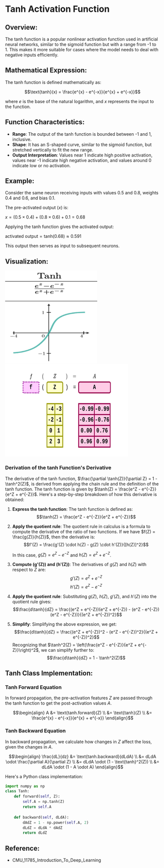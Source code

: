 # Tanh Activation Function

## Overview:
The tanh function is a popular nonlinear activation function used in artificial neural networks, similar to the sigmoid function but with a range from -1 to 1. This makes it more suitable for cases where the model needs to deal with negative inputs efficiently.

## Mathematical Expression:
The tanh function is defined mathematically as:

$$\text{tanh}(x) = \frac{e^{x} - e^{-x}}{e^{x} + e^{-x}}$$

where $e$ is the base of the natural logarithm, and $x$ represents the input to the function.

## Function Characteristics:
- **Range**: The output of the tanh function is bounded between -1 and 1, inclusive.
- **Shape**: It has an S-shaped curve, similar to the sigmoid function, but stretched vertically to fit the new range.
- **Output Interpretation**: Values near 1 indicate high positive activation, values near -1 indicate high negative activation, and values around 0 indicate low or no activation.

## Example:
Consider the same neuron receiving inputs with values 0.5 and 0.8, weights 0.4 and 0.6, and bias 0.1. 

The pre-activated output ($x$) is:

$x = (0.5 \times 0.4) + (0.8 \times 0.6) + 0.1 = 0.68$

Applying the tanh function gives the activated output:

$\text{activated output} = \text{tanh}(0.68) \approx 0.591$

This output then serves as input to subsequent neurons.

## Visualization:

<img src="tanh.png" alt="tanh" width="300" height="300"/> <img src="tanh_activation_forward.png" alt="tanh_activation_forward" width="400" height="300"/>

### Derivation of the tanh Function's Derivative

The derivative of the tanh function, $\frac{\partial \tanh(Z)}{\partial Z} = 1 - \tanh^2(Z)$, is derived from applying the chain rule and the definition of the tanh function. The tanh function is given by $\tanh(Z) = \frac{e^Z - e^{-Z}}{e^Z + e^{-Z}}$. Here's a step-by-step breakdown of how this derivative is obtained:

1. **Express the tanh function**: The tanh function is defined as:
   $$\tanh(Z) = \frac{e^Z - e^{-Z}}{e^Z + e^{-Z}}$$

2. **Apply the quotient rule**: The quotient rule in calculus is a formula to compute the derivative of the ratio of two functions. If we have $f(Z) = \frac{g(Z)}{h(Z)}$, then the derivative is:
   $$f'(Z) = \frac{g'(Z) \cdot h(Z) - g(Z) \cdot h'(Z)}{[h(Z)]^2}$$
   
   In this case, $g(Z) = e^Z - e^{-Z}$ and $h(Z) = e^Z + e^{-Z}$.

3. **Compute \(g'(Z)\) and \(h'(Z)\)**: The derivatives of $g(Z)$ and $h(Z)$ with respect to $Z$ are:
   $$g'(Z) = e^Z + e^{-Z}$$
   $$h'(Z) = e^Z - e^{-Z}$$

4. **Apply the quotient rule**: Substituting $g(Z)$, $h(Z)$, $g'(Z)$, and $h'(Z)$ into the quotient rule gives:
   $$\frac{d\tanh}{dZ} = \frac{(e^Z + e^{-Z})(e^Z + e^{-Z}) - (e^Z - e^{-Z})(e^Z - e^{-Z})}{(e^Z + e^{-Z})^2}$$

5. **Simplify**: Simplifying the above expression, we get:
   $$\frac{d\tanh}{dZ} = \frac{(e^Z + e^{-Z})^2 - (e^Z - e^{-Z})^2}{(e^Z + e^{-Z})^2}$$
   Recognizing that $\tanh^2(Z) = \left(\frac{e^Z - e^{-Z}}{e^Z + e^{-Z}}\right)^2$, we can simplify further to:
   $$\frac{d\tanh}{dZ} = 1 - \tanh^2(Z)$$


## Tanh Class Implementation:

### Tanh Forward Equation

In forward propagation, the pre-activation features $Z$ are passed through the tanh function to get the post-activation values $A$.

$$\begin{align}
A &= \text{tanh.forward}(Z) \\
&= \text{tanh}(Z) \\
&= \frac{e^{x} - e^{-x}}{e^{x} + e^{-x}}
\end{align}$$

### Tanh Backward Equation

In backward propagation, we calculate how changes in $Z$ affect the loss, given the changes in $A$.

$$\begin{align}
\frac{dL}{dz} &= \text{tanh.backward}(dLdA) \\
&= dLdA \odot \frac{\partial A}{\partial Z} \\
&= dLdA \odot (1 - \text{tanh}^2(Z)) \\
&= dLdA \odot (1 - A \odot A)
\end{align}$$

Here's a Python class implementation:

```python
import numpy as np
class Tanh:
    def forward(self, Z):
        self.A = np.tanh(Z)
        return self.A

    def backward(self, dLdA):
        dAdZ = 1 - np.power(self.A, 2)
        dLdZ = dLdA * dAdZ
        return dLdZ
```

## Reference:
- CMU_11785_Introduction_To_Deep_Learning

